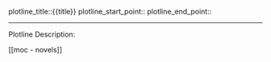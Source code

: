 plotline_title::{{title}}
plotline_start_point::
plotline_end_point::

************************************
Plotline Description:


[[moc - novels]]
